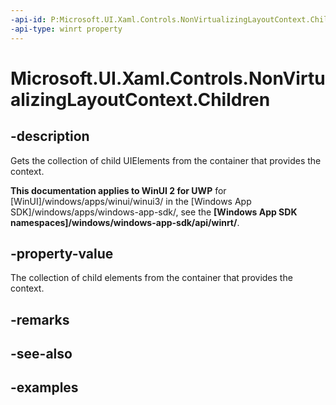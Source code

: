 ```yaml
---
-api-id: P:Microsoft.UI.Xaml.Controls.NonVirtualizingLayoutContext.Children
-api-type: winrt property
---
```


# Microsoft.UI.Xaml.Controls.NonVirtualizingLayoutContext.Children

<!--
public System.Collections.Generic.IReadOnlyList<Windows.UI.Xaml.UIElement> Children { get; }
-->

## -description

Gets the collection of child UIElements from the container that provides the context.

**This documentation applies to WinUI 2 for UWP** for [WinUI]/windows/apps/winui/winui3/ in the [Windows App SDK]/windows/apps/windows-app-sdk/, see the **[Windows App SDK namespaces]/windows/windows-app-sdk/api/winrt/**.

## -property-value

The collection of child elements from the container that provides the context.

## -remarks

## -see-also

## -examples

